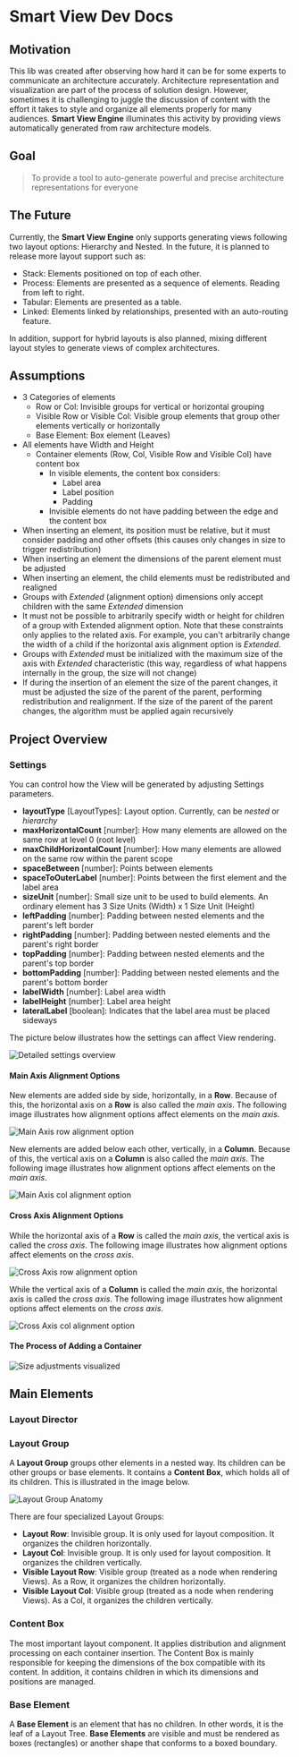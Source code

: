# Smart View Dev Docs

## Motivation

This lib was created after observing how hard it can be for some experts to communicate
an architecture accurately. Architecture representation and visualization are part of the process
of solution design. However, sometimes it is challenging to juggle the discussion of content with the effort
it takes to style and organize all elements properly for many audiences. **Smart View Engine** illuminates
this activity by providing views automatically generated from raw architecture models.

## Goal

> To provide a tool to auto-generate powerful and precise architecture representations for everyone

## The Future

Currently, the **Smart View Engine** only supports generating views following two layout options: Hierarchy and Nested.
In the future, it is planned to release more layout support such as:

- Stack: Elements positioned on top of each other.
- Process: Elements are presented as a sequence of elements. Reading from left to right.
- Tabular: Elements are presented as a table.
- Linked: Elements linked by relationships, presented with an auto-routing feature.

In addition, support for hybrid layouts is also planned, mixing different layout styles to generate views 
of complex architectures.

## Assumptions

- 3 Categories of elements
    - Row or Col: Invisible groups for vertical or horizontal grouping
    - Visible Row or Visible Col: Visible group elements that group other elements vertically or horizontally
    - Base Element: Box element (Leaves)
- All elements have Width and Height
    - Container elements (Row, Col, Visible Row and Visible Col) have content box
        - In visible elements, the content box considers:
            - Label area
            - Label position
            - Padding
        - Invisible elements do not have padding between the edge and the content box
- When inserting an element, its position must be relative, but it must consider padding and other offsets (this causes only changes in size to trigger redistribution)
- When inserting an element the dimensions of the parent element must be adjusted
- When inserting an element, the child elements must be redistributed and realigned
- Groups with *Extended* (alignment option) dimensions only accept children with the same *Extended* dimension
- It must not be possible to arbitrarily specify width or height for children of a group with Extended alignment option. Note that these constraints only applies to the related axis. For example, you can't arbitrarily change the width of a child if the horizontal axis alignment option is *Extended*.
- Groups with *Extended* must be initialized with the maximum size of the axis with *Extended* characteristic (this way, regardless of what happens internally in the group, the size will not change)
- If during the insertion of an element the size of the parent changes, it must be adjusted the size of the parent of the parent, performing redistribution and realignment. If the size of the parent of the parent changes, the algorithm must be applied again recursively

## Project Overview

### Settings

You can control how the View will be generated by adjusting Settings parameters.

- **layoutType** [LayoutTypes]: Layout option. Currently, can be *nested* or *hierarchy*
- **maxHorizontalCount** [number]: How many elements are allowed on the same row at level 0 (root level)
- **maxChildHorizontalCount** [number]: How many elements are allowed on the same row within the parent scope
- **spaceBetween** [number]: Points between elements
- **spaceToOuterLabel** [number]: Points between the first element and the label area
- **sizeUnit** [number]: Small size unit to be used to build elements. An ordinary element has 3 Size Units (Width) x 1 Size Unit (Height)
- **leftPadding** [number]: Padding between nested elements and the parent's left border
- **rightPadding** [number]: Padding between nested elements and the parent's right border
- **topPadding** [number]: Padding between nested elements and the parent's top border
- **bottomPadding** [number]: Padding between nested elements and the parent's bottom border
- **labelWidth** [number]: Label area width
- **labelHeight** [number]: Label area height
- **lateralLabel** [boolean]: Indicates that the label area must be placed sideways

The picture below illustrates how the settings can affect View rendering.

![Detailed settings overview](./img/detailed_settings_overview.jpg)

#### Main Axis Alignment Options

New elements are added side by side, horizontally, in a **Row**. Because of this, the horizontal axis on a
**Row** is also called the *main axis*. The following image illustrates how alignment options affect
elements on the *main axis*.

![Main Axis row alignment option](./img/main_align_row.jpg)

New elements are added below each other, vertically, in a **Column**. Because of this, the vertical axis on a
**Column** is also called the *main axis*. The following image illustrates how alignment options affect
elements on the *main axis*.

![Main Axis col alignment option](./img/main_align_col.jpg)

#### Cross Axis Alignment Options

While the horizontal axis of a **Row** is called the *main axis*, the vertical axis is called the *cross axis*.
The following image illustrates how alignment options affect elements on the *cross axis*.

![Cross Axis row alignment option](./img/cross_align_row.jpg)

While the vertical axis of a **Column** is called the *main axis*, the horizontal axis is called the *cross axis*.
The following image illustrates how alignment options affect elements on the *cross axis*.

![Cross Axis col alignment option](./img/cross_align_col.jpg)

#### The Process of Adding a Container

![Size adjustments visualized](./img/size_adjustment.jpg)

## Main Elements

### Layout Director


### Layout Group

A **Layout Group** groups other elements in a nested way. Its children can be other groups or base elements. 
It contains a **Content Box**, which holds all of its children. This is illustrated in the image below.

![Layout Group Anatomy](./img/anatomy_layout_group.jpg)

There are four specialized Layout Groups:

- **Layout Row**: Invisible group. It is only used for layout composition. It organizes the children horizontally.
- **Layout Col**: Invisible group. It is only used for layout composition. It organizes the children vertically.
- **Visible Layout Row**: Visible group (treated as a node when rendering Views). As a Row, it organizes the children horizontally.
- **Visible Layout Col**: Visible group (treated as a node when rendering Views). As a Col, it organizes the children vertically.

### Content Box

The most important layout component. It applies distribution and alignment processing on each container 
insertion. The Content Box is mainly responsible for keeping the dimensions of the box compatible with 
its content. In addition, it contains children in which its dimensions and positions are managed.

### Base Element

A **Base Element** is an element that has no children. In other words, it is the leaf of a Layout Tree. 
**Base Elements** are visible and must be rendered as boxes (rectangles) or another shape that conforms 
to a boxed boundary.